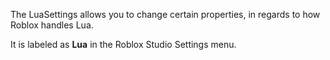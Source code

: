 The LuaSettings allows you to change certain properties, in regards to how Roblox handles Lua.

It is labeled as **Lua** in the Roblox Studio Settings menu.